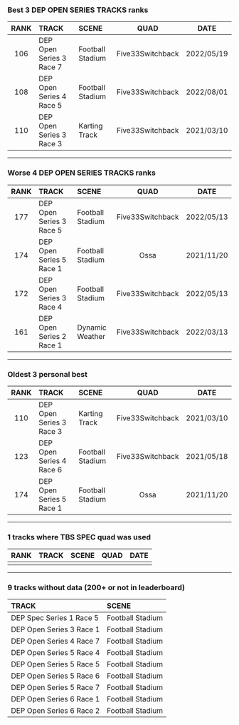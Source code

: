 ### Best 3 DEP OPEN SERIES TRACKS ranks
|RANK|TRACK|SCENE|QUAD|DATE|
|:---:|:---|:---|:---:|:---:|
|106|DEP Open Series 3 Race 7|Football Stadium|Five33Switchback|2022/05/19|
|108|DEP Open Series 4 Race 5|Football Stadium|Five33Switchback|2022/08/01|
|110|DEP Open Series 3 Race 3|Karting Track|Five33Switchback|2021/03/10|
---
### Worse 4 DEP OPEN SERIES TRACKS ranks
|RANK|TRACK|SCENE|QUAD|DATE|
|:---:|:---|:---|:---:|:---:|
|177|DEP Open Series 3 Race 5|Football Stadium|Five33Switchback|2022/05/13|
|174|DEP Open Series 5 Race 1|Football Stadium|Ossa|2021/11/20|
|172|DEP Open Series 3 Race 4|Football Stadium|Five33Switchback|2022/05/13|
|161|DEP Open Series 2 Race 1|Dynamic Weather|Five33Switchback|2022/03/13|
---
### Oldest 3 personal best
|RANK|TRACK|SCENE|QUAD|DATE|
|:---:|:---|:---|:---:|:---:|
|110|DEP Open Series 3 Race 3|Karting Track|Five33Switchback|2021/03/10|
|123|DEP Open Series 4 Race 6|Football Stadium|Five33Switchback|2021/05/18|
|174|DEP Open Series 5 Race 1|Football Stadium|Ossa|2021/11/20|
---
### 1 tracks where TBS SPEC quad was used
|RANK|TRACK|SCENE|QUAD|DATE|
|:---:|:---|:---|:---:|:---:|
||||||
---
### 9 tracks without data (200+ or not in leaderboard)
|TRACK|SCENE|
|:---|:---|
|DEP Spec Series 1 Race 5|Football Stadium|
|DEP Open Series 3 Race 1|Football Stadium|
|DEP Open Series 4 Race 7|Football Stadium|
|DEP Open Series 5 Race 4|Football Stadium|
|DEP Open Series 5 Race 5|Football Stadium|
|DEP Open Series 5 Race 6|Football Stadium|
|DEP Open Series 5 Race 7|Football Stadium|
|DEP Open Series 6 Race 1|Football Stadium|
|DEP Open Series 6 Race 2|Football Stadium|
